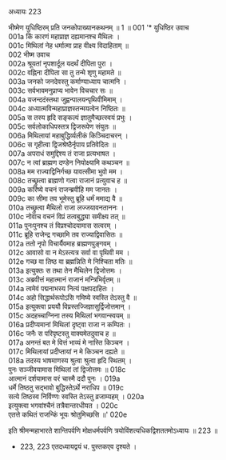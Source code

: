 अध्यायः 223

भीष्मेण युधिष्ठिरम् प्रति जनकोपाख्यानकथनम् ॥ 1 ॥
001  	\'* युधिष्ठिर उवाच   
001a  	किं कारणं महाप्राज्ञ दह्यमानश्च मैथिलः ।  
001c  	मिथिलां नेह धर्मात्मा प्राह वीक्ष्य विदाहिताम् ॥  
002  	भीष्म उवाच   
002a  	श्रूयतां नृपशार्दूल यदर्थं दीपिता पुरा ।  
002c  	वह्निना दीपिता सा तु तन्मे शृणु महामते ॥  
003a  	जनको जनदेवस्तु कर्माण्याध्याय चात्मनि ।  
003c  	सर्वभावमनुप्राप्य भावेन विचचार सः ॥  
004a  	यजन्ददंस्तथा जुह्वन्पालयन्पृथिवीमिमाम् ।  
004c  	अध्यात्मविन्महाप्राज्ञस्तन्मयत्वेन निष्ठितः ॥  
005a  	स तस्य हृदि सङ्कल्पं ज्ञातुमैच्छत्स्वयं प्रभुः ।  
005c  	सर्वलोकाधिपस्तत्र द्विजरूपेण संयुतः ॥  
006a  	मिथिलायां महाबुद्धिर्व्यलीकं किञ्चिदाचरन् ।  
006c  	स गृहीत्वा द्विजश्रेष्ठैर्नृपाय प्रतिवेदितः ॥  
007a  	अपराधं समुद्दिश्य तं राजा प्रत्यभाषत ।  
007c  	न त्वां ब्राह्मण दण्डेन नियोक्ष्यामि कथञ्चन ॥  
008a  	मम राज्याद्विनिर्गच्छ यावत्सीमा भुवो मम ।  
008c  	तच्छ्रुत्वा ब्राह्मणो गत्वा राजानं प्रत्युवाच ह ॥  
009a  	करिष्ये वचनं राजन्ब्रवीहि मम जानतः ।  
009c  	का सीमा तव भूमेस्तु ब्रूहि धर्मं ममाद्य वै ॥  
010a  	तच्छ्रुत्वा मैथिलो राजा लज्जयावनताननः ।  
010c  	नोवाच वचनं विप्रं तत्वबुद्ध्या समीक्ष्य तत् ॥  
011a  	पुनःपुनश्च तं विप्रश्चोदयामास सत्वरम् ।  
011c  	ब्रूहि राजेन्द्र गच्छामि तव राज्याद्विवासितः ॥  
012a  	ततो नृपो विचार्यैवमाह ब्राह्मणपुङ्गवम् ।  
012c  	आवासो वा न मेऽस्त्यत्र सर्वा वा पृथिवी मम ।  
012e  	गच्छ वा तिष्ठ वा ब्रह्मन्निति मे निश्चिता मतिः ॥  
013a  	इत्युक्तः स तथा तेन मैथिलेन द्विजोत्तमः ।  
013c  	अब्रवीत्तं महात्मानं राजानं मन्त्रिभिर्वृतम् ॥  
014a  	त्वमेवं पद्मनाभस्य नित्यं पक्षपदाहितः ।  
014c  	अहो सिद्धार्थरूपोऽसि गमिष्ये स्वस्ति तेऽस्तु वै ॥  
015a  	इत्युक्त्वा प्रययौ विप्रस्तज्जिज्ञासुर्द्विजोत्तमान् ।  
015c  	अदहच्चाग्निना तस्य मिथिलां भगवान्स्वयम् ॥  
016a  	प्रदीप्यमानां मिथिलां दृष्ट्वा राजा न कम्पितः ।  
016c  	जनैः स परिपृष्टस्तु वाक्यमेतदुवाच ह ॥  
017a  	अनन्तं बत मे वित्तं भाव्यं मे नास्ति किञ्चन ।  
017c  	मिथिलायां प्रदीप्तायां न मे किञ्चन दह्यते ॥  
018a  	तदस्य भाषमाणस्य श्रुत्वा श्रुत्वा हृदि स्थितम् ।  
पुनः सञ्जीवयामास मिथिलां तां द्विजोत्तमः ॥	018c  
आत्मानं दर्शयामास वरं चास्मै ददौ पुनः ।	019a  
धर्मे तिष्ठतु सद्भावो बुद्धिस्तेऽर्थे नराधिप ॥	019c  
सत्ये तिष्ठस्व निर्विण्णः स्वस्ति तेऽस्तु व्रजाम्यहम् ।	020a  
इत्युक्त्वा भगवांश्चैनं तत्रैवान्तरधीयत ।	020c  
एतत्ते कथितं राजन्किं भूयः श्रोतुमिच्छसि ॥\' 	020e  

इति श्रीमन्महाभारते शान्तिपर्वणि मोक्षधर्मपर्वणि त्रयोविंशत्यधिकद्विशततमोऽध्यायः ॥ 223 ॥

* 223, 223 एतदध्यायद्वयं ध. पुस्तकएव दृश्यते ।
